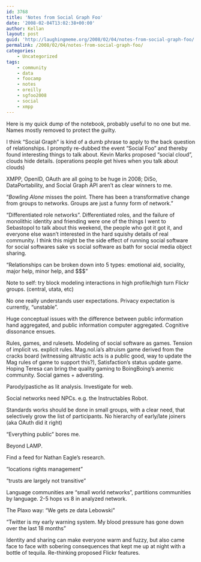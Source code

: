 ```yaml
---
id: 3768
title: 'Notes from Social Graph Foo'
date: '2008-02-04T13:02:38+00:00'
author: Kellan
layout: post
guid: 'http://laughingmeme.org/2008/02/04/notes-from-social-graph-foo/'
permalink: /2008/02/04/notes-from-social-graph-foo/
categories:
    - Uncategorized
tags:
    - community
    - data
    - foocamp
    - notes
    - oreilly
    - sgfoo2008
    - social
    - xmpp
---
```


Here is my quick dump of the notebook, probably useful to no one but me. Names mostly removed to protect the guilty.

I think “Social Graph” is kind of a dumb phrase to apply to the back question of relationships. I promptly re-dubbed the event “Social Foo” and thereby found interesting things to talk about. Kevin Marks proposed “social cloud”, clouds hide details. (operations people get hives when you talk about clouds)

XMPP, OpenID, OAuth are all going to be huge in 2008; DiSo, DataPortability, and Social Graph API aren’t as clear winners to me.

“*Bowling Alone* misses the point. There has been a transformative change from groups to networks. Groups are just a funny form of network.”

“Differentiated role networks”. Differentiated roles, and the failure of monolithic identity and friending were one of the things I went to Sebastopol to talk about this weekend, the people who got it got it, and everyone else wasn’t interested in the hard squishy details of real community. I think this might be the side effect of running social software for social softwares sake vs social software as bath for social media object sharing.

“Relationships can be broken down into 5 types: emotional aid, sociality, major help, minor help, and $$$”

Note to self: try block modeling interactions in high profile/high turn Flickr groups. (central, utata, etc)

No one really understands user expectations. Privacy expectation is currently, “unstable”.

Huge conceptual issues with the difference between public information hand aggregated, and public information computer aggregated. Cognitive dissonance ensues.

Rules, games, and rulesets. Modeling of social software as games. Tension of implicit vs. explicit rules. Mag.nol.ia’s altruism game derived from the cracks board (witnessing altruistic acts is a public good, way to update the Mag rules of game to support this?), Satisfaction’s status update game. Hoping Teresa can bring the quality gaming to BoingBoing’s anemic community. Social games + adversting.

Parody/pastiche as lit analysis. Investigate for web.

Social networks need NPCs. e.g. the Instructables Robot.

Standards works should be done in small groups, with a clear need, that selectively grow the list of participants. No hierarchy of early/late joiners (aka OAuth did it right)

“Everything public” bores me.

Beyond LAMP.

Find a feed for Nathan Eagle’s research.

<insert build="" components="" diagram:="" how="" to="" xmpp=""></insert>

“locations rights management”

“trusts are largely not transitive”

Language communities are “small world networks”, partitions communities by language. 2-5 hops vs 8 in analyzed network.

The Plaxo way: “We gets ze data Lebowski”

“Twitter is my early warning system. My blood pressure has gone down over the last 18 months”

Identity and sharing can make everyone warm and fuzzy, but also came face to face with sobering consequences that kept me up at night with a bottle of tequila. Re-thinking proposed Flickr features.